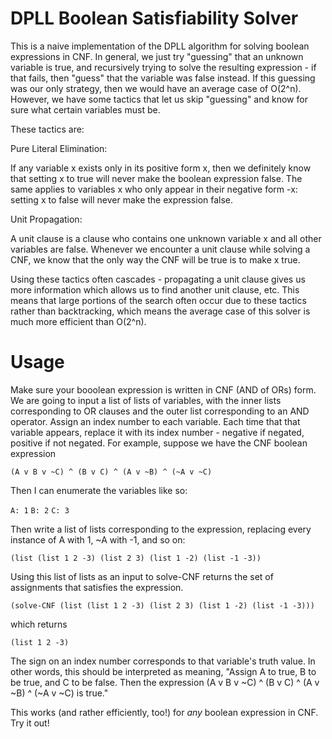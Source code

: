 DPLL Boolean Satisfiability Solver
==================================

This is a naive implementation of the DPLL algorithm for solving boolean expressions in CNF. In general, we just try "guessing" that an unknown variable is true, and recursively trying to solve the resulting expression - if that fails, then "guess" that the variable was false instead. If this guessing was our only strategy, then we would have an average case of O(2^n). However, we have some tactics that let us skip "guessing" and know for sure what certain variables must be.

These tactics are:

Pure Literal Elimination:

If any variable x exists only in its positive form x, then we definitely know that setting x to true will never make the boolean expression false. The same applies to variables x who only appear in their negative form -x: setting x to false will never make the expression false.

Unit Propagation:

A unit clause is a clause who contains one unknown variable x and all other variables are false. Whenever we encounter a unit clause while solving a CNF, we know that the only way the CNF will be true is to make x true.

Using these tactics often cascades - propagating a unit clause gives us more information which allows us to find another unit clause, etc. This means that large portions of the search often occur due to these tactics rather than backtracking, which means the average case of this solver is much more efficient than O(2^n).

Usage
=====

Make sure your booolean expression is written in CNF (AND of ORs) form. We are going to input a list of lists of variables, with the inner lists corresponding to OR clauses and the outer list corresponding to an AND operator. Assign an index number to each variable. Each time that that variable appears, replace it with its index number - negative if negated, positive if not negated. For example, suppose we have the CNF boolean expression

`(A v B v ~C) ^ (B v C) ^ (A v ~B) ^ (~A v ~C)`

Then I can enumerate the variables like so:

`A: 1`
`B: 2`
`C: 3`

Then write a list of lists corresponding to the expression, replacing every instance of A with 1, ~A with -1, and so on:

`(list (list 1 2 -3) (list 2 3) (list 1 -2) (list -1 -3))`

Using this list of lists as an input to solve-CNF returns the set of assignments that satisfies the expression.

`(solve-CNF (list (list 1 2 -3) (list 2 3) (list 1 -2) (list -1 -3)))`

which returns

`(list 1 2 -3)`

The sign on an index number corresponds to that variable's truth value. In other words, this should be interpreted as meaning, "Assign A to true, B to be true, and C to be false. Then the expression (A v B v ~C) ^ (B v C) ^ (A v ~B) ^ (~A v ~C) is true."

This works (and rather efficiently, too!) for _any_ boolean expression in CNF. Try it out!
